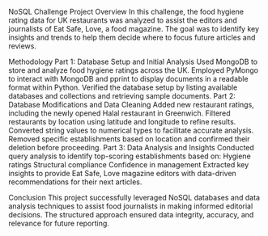 NoSQL Challenge
Project Overview
In this challenge, the food hygiene rating data for UK restaurants was analyzed to assist the editors and journalists of Eat Safe, Love, a food magazine. The goal was to identify key insights and trends to help them decide where to focus future articles and reviews.

Methodology
Part 1: Database Setup and Initial Analysis
Used MongoDB to store and analyze food hygiene ratings across the UK.
Employed PyMongo to interact with MongoDB and pprint to display documents in a readable format within Python.
Verified the database setup by listing available databases and collections and retrieving sample documents.
Part 2: Database Modifications and Data Cleaning
Added new restaurant ratings, including the newly opened Halal restaurant in Greenwich.
Filtered restaurants by location using latitude and longitude to refine results.
Converted string values to numerical types to facilitate accurate analysis.
Removed specific establishments based on location and confirmed their deletion before proceeding.
Part 3: Data Analysis and Insights
Conducted query analysis to identify top-scoring establishments based on:
Hygiene ratings
Structural compliance
Confidence in management
Extracted key insights to provide Eat Safe, Love magazine editors with data-driven recommendations for their next articles.

Conclusion
This project successfully leveraged NoSQL databases and data analysis techniques to assist food journalists in making informed editorial decisions. The structured approach ensured data integrity, accuracy, and relevance for future reporting.